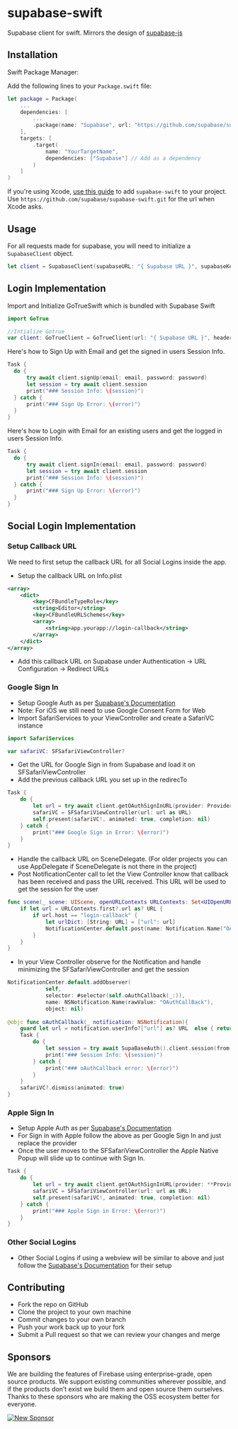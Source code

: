 # supabase-swift

Supabase client for swift. Mirrors the design of [supabase-js](https://github.com/supabase/supabase-js/blob/master/README.md)

## Installation

Swift Package Manager:

Add the following lines to your `Package.swift` file:
```swift
let package = Package(
    ...
    dependencies: [
        ...
        .package(name: "Supabase", url: "https://github.com/supabase/supabase-swift.git", branch: "master"), // Add the package
    ],
    targets: [
        .target(
            name: "YourTargetName",
            dependencies: ["Supabase"] // Add as a dependency
        )
    ]
)
```

If you're using Xcode, [use this guide](https://developer.apple.com/documentation/swift_packages/adding_package_dependencies_to_your_app) to add `supabase-swift` to your project. Use `https://github.com/supabase/supabase-swift.git` for the url when Xcode asks.

## Usage

For all requests made for supabase, you will need to initialize a `SupabaseClient` object.

```swift
let client = SupabaseClient(supabaseURL: "{ Supabase URL }", supabaseKey: "{ Supabase anonymous Key }")
```

## Login Implementation

Import and Initialize GoTrueSwift which is bundled with Supabase Swift
```swift
import GoTrue

//Intialize Gotrue
var client: GoTrueClient = GoTrueClient(url: "{ Supabase URL }", headers: ["apikey": { Supabase anonymous Key }])
```

Here's how to Sign Up with Email and get the signed in users Session Info.

```swift
Task {
  do {
      try await client.signUp(email: email, password: password)
      let session = try await client.session
      print("### Session Info: \(session)") 
  } catch {
      print("### Sign Up Error: \(error)")
  }
}
```

Here's how to Login with Email for an existing users and get the logged in users Session Info.

```swift
Task {
  do {
      try await client.signIn(email: email, password: password)
      let session = try await client.session
      print("### Session Info: \(session)") 
  } catch {
      print("### Sign Up Error: \(error)")
  }
}
```

## Social Login Implementation

### Setup Callback URL

We need to first setup the callback URL for all Social Logins inside the app.

- Setup the callback URL on Info.plist
```xml
<array>
    <dict>
        <key>CFBundleTypeRole</key>
        <string>Editor</string>
        <key>CFBundleURLSchemes</key>
        <array>
            <string>app.yourapp://login-callback</string>
        </array>
    </dict>
</array>
```
- Add this callback URL on Supabase under Authentication -> URL Configuration -> Redirect URLs

### Google Sign In

- Setup Google Auth as per [Supabase's Documentation](https://supabase.com/docs/guides/auth/social-login/auth-google)
- Note: For iOS we still need to use Google Consent Form for Web
- Import SafariServices to your ViewController and create a SafariVC instance

```swift
import SafariServices

var safariVC: SFSafariViewController?
```
- Get the URL for Google Sign in from Supabase and load it on SFSafariViewController
- Add the previous callback URL you set up in the redirecTo

```swift
Task {
    do {
        let url = try await client.getOAuthSignInURL(provider: Provider.google, redirectTo: URL(string: {Your Callback URL})!)
        safariVC = SFSafariViewController(url: url as URL)
        self.present(safariVC!, animated: true, completion: nil)
    } catch {
        print("### Google Sign in Error: \(error)")
    }
}
```
- Handle the callback URL on SceneDelegate. (For older projects you can use AppDelegate if SceneDelegate is not there in the project)
- Post NotificationCenter call to let the View Controller know that callback has been received and pass the URL received. This URL will be used to get the session for the user
```swift
func scene(_ scene: UIScene, openURLContexts URLContexts: Set<UIOpenURLContext>) {
    if let url = URLContexts.first?.url as? URL {
        if url.host == "login-callback" {
            let urlDict: [String: URL] = ["url": url]
            NotificationCenter.default.post(name: Notification.Name("OAuthCallBack"), object: nil, userInfo: urlDict)
        }
    }
}
```
- In your View Controller observe for the Notification and handle minimizing the SFSafariViewController and get the session
```swift
NotificationCenter.default.addObserver(
            self,
            selector: #selector(self.oAuthCallback(_:)),
            name: NSNotification.Name(rawValue: "OAuthCallBack"),
            object: nil)
            
@objc func oAuthCallback(_ notification: NSNotification){
    guard let url = notification.userInfo?["url"] as? URL  else { return }
    Task {
        do {
            let session = try await SupaBaseAuth().client.session(from: url)
            print("### Session Info: \(session)")
        } catch {
            print("### oAuthCallback error: \(error)")
        }
    }
    safariVC?.dismiss(animated: true)
}
```

### Apple Sign In

- Setup Apple Auth as per [Supabase's Documentation](https://supabase.com/docs/guides/auth/social-login/auth-apple) 
- For Sign in with Apple follow the above as per Google Sign In and just replace the provider
- Once the user moves to the SFSafariViewController the Apple Native Popup will slide up to continue with Sign In.

```swift
Task {
    do {
        let url = try await client.getOAuthSignInURL(provider: **Provider.apple**, redirectTo: URL(string: {Your Callback URL})!)
        safariVC = SFSafariViewController(url: url as URL)
        self.present(safariVC!, animated: true, completion: nil)
    } catch {
        print("### Apple Sign in Error: \(error)")
    }
}
```

### Other Social Logins

- Other Social Logins if using a webview will be similar to above and just follow the [Supabase's Documentation](https://supabase.com/docs/guides/auth/) for their setup

## Contributing

- Fork the repo on GitHub
- Clone the project to your own machine
- Commit changes to your own branch
- Push your work back up to your fork
- Submit a Pull request so that we can review your changes and merge

## Sponsors

We are building the features of Firebase using enterprise-grade, open source products. We support existing communities wherever possible, and if the products don’t exist we build them and open source them ourselves. Thanks to these sponsors who are making the OSS ecosystem better for everyone.

[![New Sponsor](https://user-images.githubusercontent.com/10214025/90518111-e74bbb00-e198-11ea-8f88-c9e3c1aa4b5b.png)](https://github.com/sponsors/supabase)
